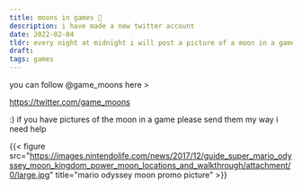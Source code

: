 ```yaml
---
title: moons in games 🌙
description: i have made a new twitter account 
date: 2022-02-04
tldr: every night at midnight i will post a picture of a moon in a game
draft: 
tags: games
---
```


you can follow @game_moons here >

https://twitter.com/game_moons

:) if you have pictures of the moon in a game please send them my way i need help

{{< figure src="https://images.nintendolife.com/news/2017/12/guide_super_mario_odyssey_moon_kingdom_power_moon_locations_and_walkthrough/attachment/0/large.jpg" title="mario odyssey moon promo picture" >}}